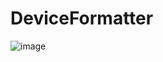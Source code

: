 # DeviceFormatter

![image](https://github.com/user-attachments/assets/755278cb-a984-40dc-a2b7-5cbd95dad1c9)


